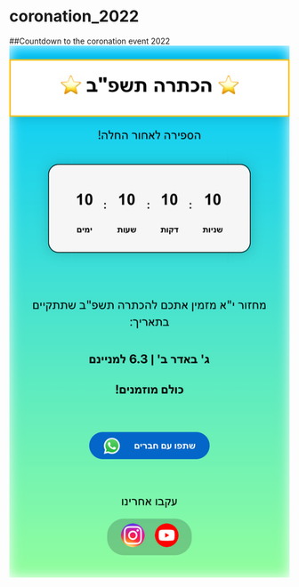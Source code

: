 # coronation_2022
##Countdown to the coronation event 2022
![alt text](https://github.com/UMenashe/coronation_2022/blob/main/coronation_2022img.PNG)
